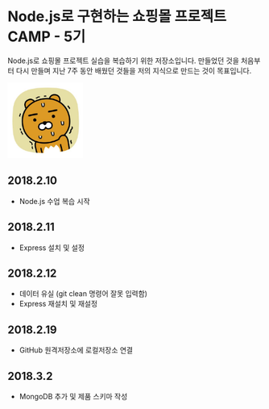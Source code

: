 # Node.js로 구현하는 쇼핑몰 프로젝트 CAMP - 5기

Node.js로 쇼핑몰 프로젝트 실습을 복습하기 위한 저장소입니다. 만들었던 것을 처음부터 다시 만들며 지난 7주 동안 배웠던 것들을 저의 지식으로 만드는 것이 목표입니다.

<img src="/image/ryan_shivering.jpg" alt="an image of shivering Ryan" width="150px" height="150px" />

## 2018.2.10
* Node.js 수업 복습 시작

## 2018.2.11
* Express 설치 및 설정

## 2018.2.12 
* 데이터 유실 (git clean 명령어 잘못 입력함)
* Express 재설치 및 재설정

## 2018.2.19
* GitHub 원격저장소에 로컬저장소 연결

## 2018.3.2
* MongoDB 추가 및 제품 스키마 작성
